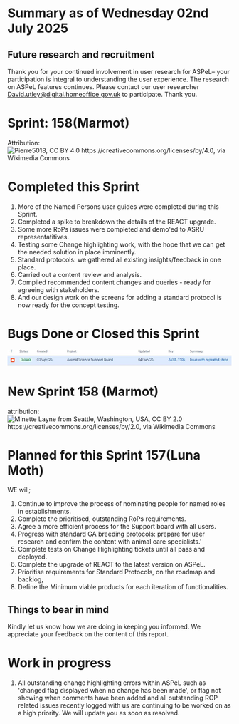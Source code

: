# Summary as of Wednesday 02nd July 2025



## Future research and recruitment 

Thank you for your continued involvement in user research for ASPeL– your participation is integral to understanding the user experience. The research on ASPeL features continues. Please contact our user researcher David.utley@digital.homeoffice.gov.uk to participate. Thank you.  
 
# Sprint: 158(Marmot)










Attribution:![Pierre5018, CC BY 4.0 <https://creativecommons.org/licenses/by/4.0>, via Wikimedia Commons](graphs/Marmotte_(Montréal).jpg)




# Completed this Sprint
1) More of the Named Persons user guides were completed during this Sprint.
2) Completed a spike to breakdown the details of the REACT upgrade.
3) Some more RoPs issues were completed and demo'ed to ASRU representatitives.
4) Testing some Change highlighting work, with the hope that we can get the needed solution in place imminently.
5) Standard protocols: we gathered all existing insights/feedback in one place.
6) Carried out a content review and analysis.
7) Compiled recommended content changes and queries - ready for agreeing with stakeholders.
8) And our design work on the screens for adding a standard protocol is now ready for the concept testing.

 





# Bugs Done or Closed this Sprint
![bugs fixed 04062025](graphs/bugs40625.JPG)



 














# New Sprint 158 (Marmot)











attribution:![Minette Layne from Seattle, Washington, USA, CC BY 2.0 <https://creativecommons.org/licenses/by/2.0>, via Wikimedia Commons]()








# Planned for this Sprint 157(Luna Moth)
WE will;

1) Continue to improve the process of nominating people for named roles in establishments.
2) Complete the prioritised, outstanding RoPs requirements.
3) Agree a more efficient process for the Support board with all users. 
4) Progress with standard GA breeding protocols: prepare for user research and confirm the content with animal care specialists.'
5) Complete tests on Change Highlighting tickets until all pass and deployed.
6) Complete the upgrade of REACT to the latest version on ASPeL.
7) Prioritise requirements for Standard Protocols, on the roadmap and backlog,
8) Define the Minimum viable products for each iteration of functionalities.
   
   

   

## Things to bear in mind
Kindly let us know how we are doing in keeping you informed. We appreciate your feedback on the content of this report. 


# Work in progress
1) All outstanding change highlighting errors within ASPeL such as 'changed flag displayed when no change has been made', or flag not showing when comments have been added and all outstanding ROP related issues recently logged with us are continuing to be worked on as a high priority. We will update you as soon as resolved. 
